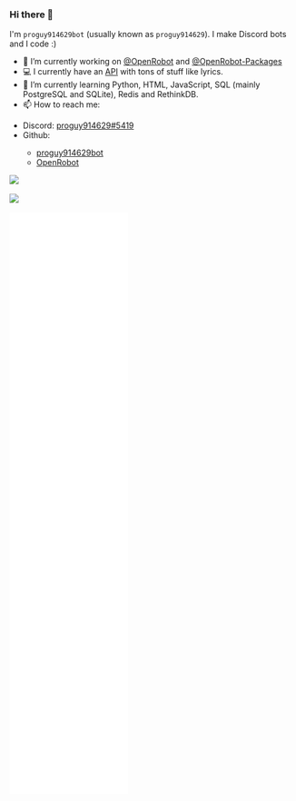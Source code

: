 ### Hi there 👋

I'm `proguy914629bot` (usually known as `proguy914629`). I make Discord bots and I code :)

- 🔭 I’m currently working on <a href="https://github.com/OpenRobot">@OpenRobot</a> and <a href="https://github.com/OpenRobot-Packages">@OpenRobot-Packages</a>
- 💻 I currently have an <a href="https://api.openrobot.xyz">API</a> with tons of stuff like lyrics.
- 🌱 I’m currently learning Python, HTML, JavaScript, SQL (mainly PostgreSQL and SQLite), Redis and RethinkDB.
- 📫 How to reach me:
<ul>
    <li>Discord: <a href="https://discord.com/users/699839134709317642">proguy914629#5419</a></li>
    <li>Github:</li>
    <ul>
        <li><a href="https://github.com/proguy914629bot">proguy914629bot</a></li>
        <li><a href="https://github.com/OpenRobot">OpenRobot</a></li>
    </ul>
</ul>

![](https://github-readme-stats.vercel.app/api?username=proguy914629bot&show_icons=true&theme=tokyonight)

![](https://activity-graph.herokuapp.com/graph?username=proguy914629bot&bg_color=0D1116&color=38B6FF&line=38B6FF&point=FFFFFF&hide_border=true&custom_title=proguy914629%27s%20Contributions:)

![](https://github.com/proguy914629bot/proguy914629bot/blob/main/github-metrics.svg)
